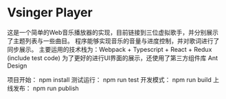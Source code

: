 # Vsinger Player

这是一个简单的Web音乐播放器的实现，目前链接到三位虚拟歌手，并分别展示了主题列表与一些曲目。
程序能够实现音乐的音量与进度控制，并对歌词进行了同步展示。
主要运用的技术栈为：Webpack + Typescript + React + Redux (include test code)
为了更好的进行UI界面的展示，还使用了第三方组件库 Ant Design

项目开始： npm install
测试运行： npm run test
开发模式： npm run build
上线发布： npm run publish